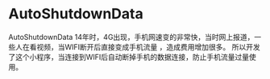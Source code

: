 # AutoShutdownData
AutoShutdownData
14年时，4G出现，手机网速变的非常快，当时网上报道，一些人在看视频，当WIFI断开后直接变成手机流量 ，造成费用增加很多。
所以开发了这个小程序，当连接到WIFI后自动断掉手机的数据连接，防止手机流量过量使用。
